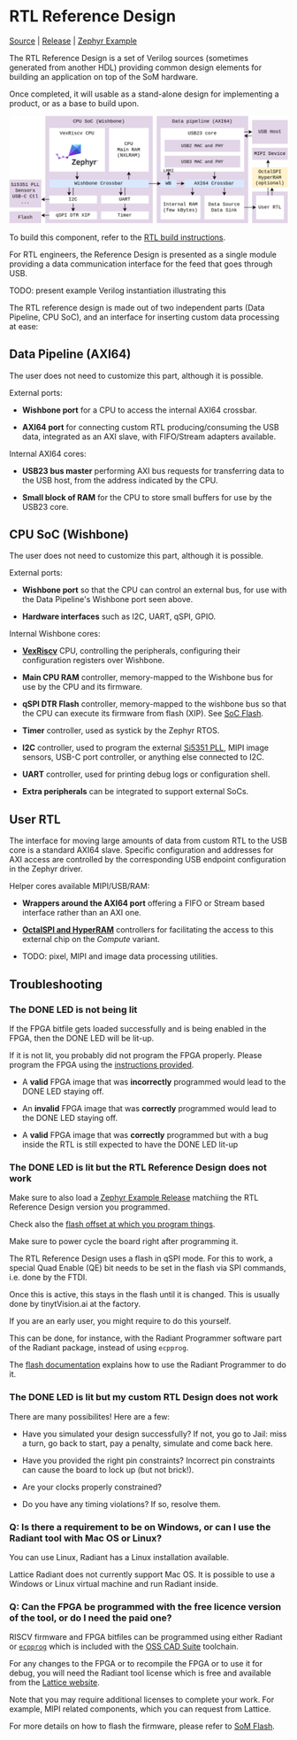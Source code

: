 # RTL Reference Design

[Source](https://github.com/tinyvision-ai-inc/tinyclunx33/tree/main/RTL/) |
[Release](https://github.com/tinyvision-ai-inc/tinyclunx33/releases/) |
[Zephyr Example](https://github.com/tinyvision-ai-inc/tinyclunx33_zephyr_example/releases/)

The RTL Reference Design is a set of Verilog sources (sometimes generated from
another HDL) providing common design elements for building an application on
top of the SoM hardware.

Once completed, it will usable as a stand-alone design for implementing a
product, or as a base to build upon.

![](images/rtl_reference_design.drawio.png)

To build this component, refer to the
[RTL build instructions](https://github.com/tinyvision-ai-inc/tinyCLUNX33/blob/main/RTL/README.md).

For RTL engineers, the Reference Design is presented as a single module
providing a data communication interface for the feed that goes through USB.

TODO: present example Verilog instantiation illustrating this

The RTL reference design is made out of two independent parts (Data Pipeline,
CPU SoC), and an interface for inserting custom data processing at ease:


## Data Pipeline (AXI64)

The user does not need to customize this part, although it is possible.

External ports:

- **Wishbone port** for a CPU to access the internal AXI64 crossbar.

- **AXI64 port** for connecting custom RTL producing/consuming the USB data,
  integrated as an AXI slave, with FIFO/Stream adapters available.

Internal AXI64 cores:

- **USB23 bus master** performing AXI bus requests for transferring data to the
  USB host, from the address indicated by the CPU.

- **Small block of RAM** for the CPU to store small buffers for use by the
  USB23 core.


## CPU SoC (Wishbone)

The user does not need to customize this part, although it is possible.

External ports:

- **Wishbone port** so that the CPU can control an external bus, for use with
  the Data Pipeline's Wishbone port seen above.

- **Hardware interfaces** such as I2C, UART, qSPI, GPIO.

Internal Wishbone cores:

- **[VexRiscv](https://github.com/SpinalHDL/VexRiscv)** CPU, controlling the
  peripherals, configuring their configuration registers over Wishbone.

- **Main CPU RAM** controller, memory-mapped to the Wishbone bus for use by the CPU and its firmware.

- **qSPI DTR Flash** controller, memory-mapped to the wishbone bus so that the CPU
  can execute its firmware from flash (XIP). See [SoC Flash](som_flash.md).

- **Timer** controller, used as systick by the Zephyr RTOS.

- **I2C** controller, used to program the external [Si5351 PLL](som_clocks.md),
  MIPI image sensors, USB-C port controller, or anything else connected to I2C.

- **UART** controller, used for printing debug logs or configuration shell.

- **Extra peripherals** can be integrated to support external SoCs.


## User RTL

The interface for moving large amounts of data from custom RTL to the USB core
is a standard AXI64 slave.
Specific configuration and addresses for AXI access are controlled by the corresponding USB endpoint configuration in the Zephyr driver.

Helper cores available MIPI/USB/RAM:

- **Wrappers around the AXI64 port** offering a FIFO or Stream based interface
  rather than an AXI one.

- **[OctalSPI and HyperRAM](som_memory.md)** controllers for facilitating the access to this
  external chip on the *Compute* variant.

- TODO: pixel, MIPI and image data processing utilities.


## Troubleshooting

### The DONE LED is not being lit

If the FPGA bitfile gets loaded successfully and is being enabled in the FPGA,
then the DONE LED will be lit-up.

If it is not lit, you probably did not program the FPGA properly.
Please program the FPGA using the [instructions provided](som_flash.md).

- A **valid** FPGA image that was **incorrectly** programmed would lead to the
  DONE LED staying off.

- An **invalid** FPGA image that was **correctly** programmed would lead to the
  DONE LED staying off.

- A **valid** FPGA image that was **correctly** programmed but with a bug
  inside the RTL is still expected to have the DONE LED lit-up


### The DONE LED is lit but the RTL Reference Design does not work

Make sure to also load a
[Zephyr Example Release](https://github.com/tinyvision-ai-inc/tinyclunx33_zephyr_example/releases/)
matchiing the RTL Reference Design version you programmed.

Check also the [flash offset at which you program things](som_flash.md).

Make sure to power cycle the board right after programming it.

The RTL Reference Design uses a flash in qSPI mode.
For this to work, a special Quad Enable (QE) bit needs to be set in the flash
via SPI commands, i.e. done by the FTDI.

Once this is active, this stays in the flash until it is changed.
This is usually done by tinytVision.ai at the factory.

If you are an early user, you might require to do this yourself.

This can be done, for instance, with the Radiant Programmer software part
of the Radiant package, instead of using `ecpprog`.

The [flash documentation](som_flash.md) explains how to use the
Radiant Programmer to do it.


### The DONE LED is lit but my custom RTL Design does not work

There are many possibilites! Here are a few:

- Have you simulated your design successfully?
  If not, you go to Jail: miss a turn, go back to start, pay a penalty, simulate and come back here.

- Have you provided the right pin constraints?
  Incorrect pin constraints can cause the board to lock up (but not brick!).

- Are your clocks properly constrained?

- Do you have any timing violations?
  If so, resolve them.

### Q: Is there a requirement to be on Windows, or can I use the Radiant tool with Mac OS or Linux?

You can use Linux, Radiant has a Linux installation available.

Lattice Radiant does not currently support Mac OS.
It is possible to use a Windows or Linux virtual machine and run Radiant inside.

### Q: Can the FPGA be programmed with the free licence version of the tool, or do I need the paid one?

RISCV firmware and FPGA bitfiles can be programmed using either Radiant or
[`ecpprog`](https://github.com/gregdavill/ecpprog)
which is included with the
[OSS CAD Suite](https://github.com/YosysHQ/oss-cad-suite-build)
toolchain.

For any changes to the FPGA or to recompile the FPGA or to use it for debug, you will need the Radiant tool license which is free and available from the
[Lattice website](https://www.latticesemi.com/Support/Licensing#requestRadiant).

Note that you may require additional licenses to complete your work.
For example, MIPI related components, which you can request from Lattice.

For more details on how to flash the firmware, please refer to [SoM Flash](som_flash.md).
